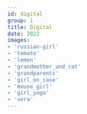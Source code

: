 ```yaml
---
id: digital
group: 1
title: Digital
date: 2022
images:
- 'russian-girl'
- 'tomato'
- 'lemon'
- 'grandmother_and_cat'
- 'grandparents'
- 'girl_on_case'
- 'mouse_girl'
- 'girl_yoga'
- 'vera'
---
```

